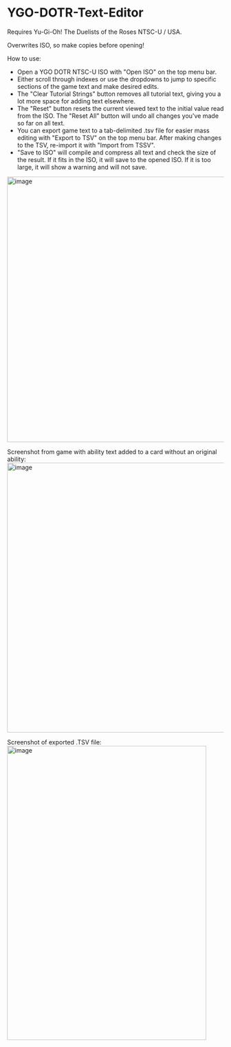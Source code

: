 # YGO-DOTR-Text-Editor

Requires Yu-Gi-Oh! The Duelists of the Roses NTSC-U / USA.

Overwrites ISO, so make copies before opening!

How to use:
- Open a YGO DOTR NTSC-U ISO with "Open ISO" on the top menu bar.
- Either scroll through indexes or use the dropdowns to jump to specific sections of the game text and make desired edits.
- The "Clear Tutorial Strings" button removes all tutorial text, giving you a lot more space for adding text elsewhere.
- The "Reset" button resets the current viewed text to the initial value read from the ISO. The "Reset All" button will undo all changes you've made so far on all text.
- You can export game text to a tab-delimited .tsv file for easier mass editing with "Export to TSV" on the top menu bar. After making changes to the TSV, re-import it with "Import from TSSV".
- "Save to ISO" will compile and compress all text and check the size of the result. If it fits in the ISO, it will save to the opened ISO. If it is too large, it will show a warning and will not save.


<img width="679" height="616" alt="image" src="https://github.com/user-attachments/assets/42da7d0d-6338-4881-9095-b7cc5a08b80c" />

Screenshot from game with ability text added to a card without an original ability:
<img width="833" height="626" alt="image" src="https://github.com/user-attachments/assets/12778d64-e42d-4d23-9baf-f6772ce64857" />

Screenshot of exported .TSV file:
<img width="463" height="683" alt="image" src="https://github.com/user-attachments/assets/cc865237-e828-4be5-aea4-744ea572a938" />
